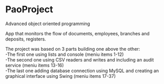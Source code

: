 # PaoProject

Advanced object oriented programming 

App that monitors the flow of documents, employees, branches and deposits, registers.

The project was based on 3 parts building one above the other:                                                                                     
    -The first one using lists and console  (meniu items 1-12)                                                                              
    -The second one using CSV readers and writes and including an audit service (meniu items 13-16)                                                   
    -The last one adding database connection using MySQL and creating an graphical interface using Swing (meniu items 17-37)

